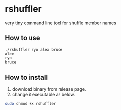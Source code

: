 # rshuffler
very tiny command line tool for shuffle member names

## How to use

```
./rshuffler ryo alex bruce
alex
ryo
bruce
```
## How to install

1. download binary from release page.
2. change it executable as below.
```bash
sudo chmod +x rshuffler
```
